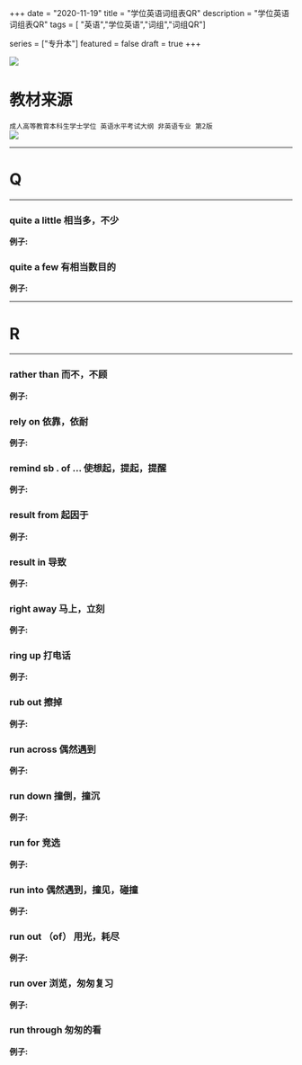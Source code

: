+++
date = "2020-11-19"
title = "学位英语词组表QR"
description = "学位英语词组表QR"
tags = [ "英语","学位英语","词组","词组QR"]
       
series = ["专升本"]
featured = false
draft = true 
+++

![](https://gitee.com/lalalaxiaowifi/pictures/raw/master/image/%E6%97%A5%E5%B8%B8%E6%90%AC%E7%A0%96%E5%A4%B4.png)
# 教材来源
````成人高等教育本科生学士学位 英语水平考试大纲 非英语专业 第2版````<br>
![](https://gitee.com/lalalaxiaowifi/pictures/raw/master/image/20201119160558.png)

---
# Q
---

### quite a little 相当多，不少
**例子:**<br>
### quite a few 有相当数目的
**例子:**<br>

---
# R
---

### rather than 而不，不顾
**例子:**<br>
### rely on 依靠，依耐
**例子:**<br>
### remind sb . of ... 使想起，提起，提醒
**例子:**<br>
### result from 起因于
**例子:**<br>
### result in 导致
**例子:**<br>
### right away 马上，立刻
**例子:**<br>
### ring up 打电话
**例子:**<br>
### rub out 擦掉
**例子:**<br>
### run across 偶然遇到
**例子:**<br>
### run down 撞倒，撞沉
**例子:**<br>
### run for 竞选
**例子:**<br>
### run into 偶然遇到，撞见，碰撞
**例子:**<br>
### run out （of） 用光，耗尽
**例子:**<br>
### run over 浏览，匆匆复习
**例子:**<br>
### run through 匆匆的看
**例子:**<br>
